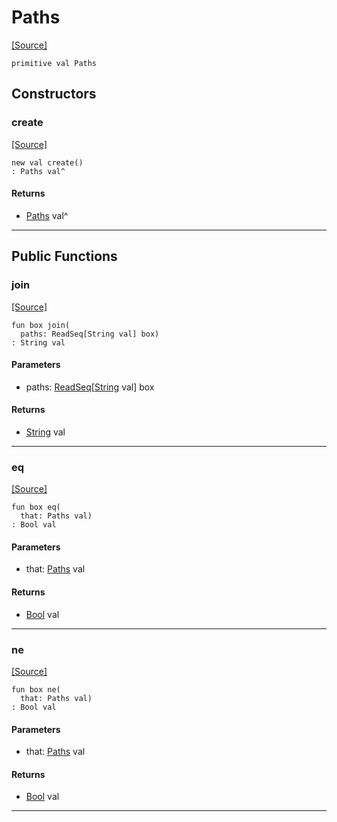 # Paths
<span class="source-link">[[Source]](src/appdirs/appdirs.md#L6)</span>
```pony
primitive val Paths
```

## Constructors

### create
<span class="source-link">[[Source]](src/appdirs/appdirs.md#L6)</span>


```pony
new val create()
: Paths val^
```

#### Returns

* [Paths](appdirs-Paths.md) val^

---

## Public Functions

### join
<span class="source-link">[[Source]](src/appdirs/appdirs.md#L7)</span>


```pony
fun box join(
  paths: ReadSeq[String val] box)
: String val
```
#### Parameters

*   paths: [ReadSeq](builtin-ReadSeq.md)\[[String](builtin-String.md) val\] box

#### Returns

* [String](builtin-String.md) val

---

### eq
<span class="source-link">[[Source]](src/appdirs/appdirs.md#L7)</span>


```pony
fun box eq(
  that: Paths val)
: Bool val
```
#### Parameters

*   that: [Paths](appdirs-Paths.md) val

#### Returns

* [Bool](builtin-Bool.md) val

---

### ne
<span class="source-link">[[Source]](src/appdirs/appdirs.md#L7)</span>


```pony
fun box ne(
  that: Paths val)
: Bool val
```
#### Parameters

*   that: [Paths](appdirs-Paths.md) val

#### Returns

* [Bool](builtin-Bool.md) val

---

